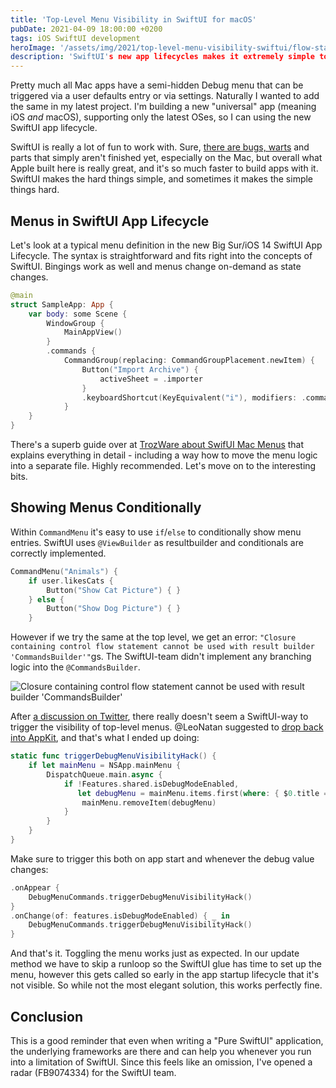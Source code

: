 ```yaml
---
title: 'Top-Level Menu Visibility in SwiftUI for macOS'
pubDate: 2021-04-09 18:00:00 +0200
tags: iOS SwiftUI development
heroImage: '/assets/img/2021/top-level-menu-visibility-swiftui/flow-statement.png'
description: 'SwiftUI's new app lifecycles makes it extremely simple to create menus on-demand. Modifying a top-level menu however is surprisingly hard..'
---
```


<style type="text/css">
div.post-content > img:first-child { display:none; }
</style>

Pretty much all Mac apps have a semi-hidden Debug menu that can be triggered via a user defaults entry or via settings. Naturally I wanted to add the same in my latest project. I'm building a new "universal" app (meaning iOS *and* macOS), supporting only the latest OSes, so I can using the new SwiftUI app lifecycle.

SwiftUI is really a lot of fun to work with. Sure, [there are bugs, warts](/posts/state-of-swiftui/) and parts that simply aren't finished yet, especially on the Mac, but overall what Apple built here is really great, and it's so much faster to build apps with it. SwiftUI makes the hard things simple, and sometimes it makes the simple things hard. 

## Menus in SwiftUI App Lifecycle

Let's look at a typical menu definition in the new Big Sur/iOS 14 SwiftUI App Lifecycle. The syntax is straightforward and fits right into the concepts of SwiftUI. Bingings work as well and menus change on-demand as state changes.

```swift
@main
struct SampleApp: App {
    var body: some Scene {
        WindowGroup {
            MainAppView()
        }
        .commands {
            CommandGroup(replacing: CommandGroupPlacement.newItem) {
                Button("Import Archive") {
                    activeSheet = .importer
                }
                .keyboardShortcut(KeyEquivalent("i"), modifiers: .command)
            }
    }
}
```

There's a superb guide over at [TrozWare about SwifUI Mac Menus](https://troz.net/post/2021/swiftui_mac_menus/) that explains everything in detail - including a way how to move the menu logic into a separate file. Highly recommended. Let's move on to the interesting bits.

## Showing Menus Conditionally

Within `CommandMenu` it's easy to use `if`/`else` to conditionally show menu entries. SwiftUI uses `@ViewBuilder` as resultbuilder and conditionals are correctly implemented.

```swift
CommandMenu("Animals") {
    if user.likesCats {
        Button("Show Cat Picture") { }        
    } else {
        Button("Show Dog Picture") { }        
    }
```

However if we try the same at the top level, we get an error: `"Closure containing control flow statement cannot be used with result builder 'CommandsBuilder'"`gs. The SwiftUI-team didn't implement any branching logic into the `@CommandsBuilder`.

![Closure containing control flow statement cannot be used with result builder 'CommandsBuilder'](/assets/img/2021/top-level-menu-visibility-swiftui/flow-statement.png)

After [a discussion on Twitter](https://twitter.com/steipete/status/1380518850073092096?s=21), there really doesn't seem a SwiftUI-way to trigger the visibility of top-level menus. @LeoNatan suggested to [drop back into AppKit](https://twitter.com/leonatan/status/1380545179157925888?s=21), and that's what I ended up doing:

```swift
static func triggerDebugMenuVisibilityHack() {
    if let mainMenu = NSApp.mainMenu {
        DispatchQueue.main.async {
            if !Features.shared.isDebugModeEnabled,
               let debugMenu = mainMenu.items.first(where: { $0.title == "Debug" }) {
                mainMenu.removeItem(debugMenu)
            }
        }
    }
}
```

Make sure to trigger this both on app start and whenever the debug value changes:

```swift
.onAppear {
    DebugMenuCommands.triggerDebugMenuVisibilityHack()
}
.onChange(of: features.isDebugModeEnabled) { _ in
    DebugMenuCommands.triggerDebugMenuVisibilityHack()
}
```

And that's it. Toggling the menu works just as expected. In our update method we have to skip a runloop so the SwiftUI glue has time to set up the menu, however this gets called so early in the app startup lifecycle that it's not visible. So while not the most elegant solution, this works perfectly fine.

## Conclusion

This is a good reminder that even when writing a "Pure SwiftUI" application, the underlying frameworks are there and can help you whenever you run into a limitation of SwiftUI. Since this feels like an omission, I've opened a radar (FB9074334) for the SwiftUI team.